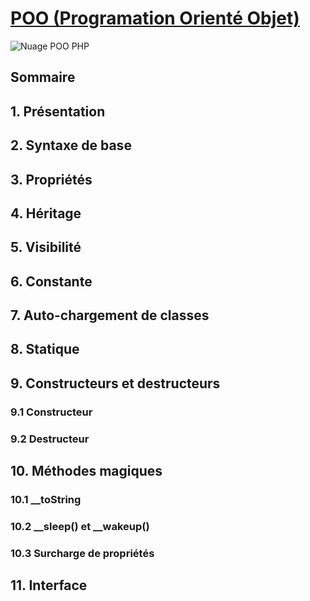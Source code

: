 # [POO (Programation Orienté Objet)](http://php.net/manual/fr/language.oop5.php)
![Nuage POO PHP](https://github.com/IT-2015/POO/blob/master/img/Nuage_POO.jpg)

## Sommaire

## 1. Présentation
## 2. Syntaxe de base
## 3. Propriétés
## 4. Héritage
## 5. Visibilité
## 6. Constante
## 7. Auto-chargement de classes
## 8. Statique
## 9. Constructeurs et destructeurs
### 9.1 Constructeur
### 9.2 Destructeur
## 10. Méthodes magiques
### 10.1 __toString
### 10.2 __sleep() et __wakeup()
### 10.3 Surcharge de propriétés
## 11. Interface
